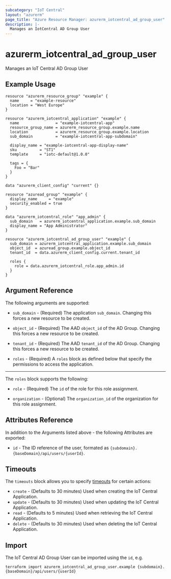 ```yaml
---
subcategory: "IoT Central"
layout: "azurerm"
page_title: "Azure Resource Manager: azurerm_iotcentral_ad_group_user"
description: |-
  Manages an IotCentral AD Group User
---
```


# azurerm_iotcentral_ad_group_user

Manages an IoT Central AD Group User

## Example Usage

```hcl
resource "azurerm_resource_group" "example" {
  name     = "example-resource"
  location = "West Europe"
}

resource "azurerm_iotcentral_application" "example" {
  name                = "example-iotcentral-app"
  resource_group_name = azurerm_resource_group.example.name
  location            = azurerm_resource_group.example.location
  sub_domain          = "example-iotcentral-app-subdomain"

  display_name = "example-iotcentral-app-display-name"
  sku          = "ST1"
  template     = "iotc-default@1.0.0"

  tags = {
    Foo = "Bar"
  }
}

data "azurerm_client_config" "current" {}

resource "azuread_group" "example" {
  display_name     = "example"
  security_enabled = true
}

data "azurerm_iotcentral_role" "app_admin" {
  sub_domain   = azurerm_iotcentral_application.example.sub_domain
  display_name = "App Administrator"
}

resource "azurerm_iotcentral_ad_group_user" "example" {
  sub_domain = azurerm_iotcentral_application.example.sub_domain
  object_id  = azuread_group.example.object_id
  tenant_id  = data.azurerm_client_config.current.tenant_id

  roles {
    role = data.azurerm_iotcentral_role.app_admin.id
  }
}
```

## Argument Reference

The following arguments are supported:

* `sub_domain` - (Required) The application `sub_domain`. Changing this forces a new resource to be created.

* `object_id` - (Required) The AAD `object_id` of the AD Group. Changing this forces a new resource to be created.

* `tenant_id` - (Required) The AAD `tenant_id` of the AD Group. Changing this forces a new resource to be created.

* `roles` - (Required) A `roles` block as defined below that specify the permissions to access the application.

---

The `roles` block supports the following:

* `role` - (Required) The `id` of the role for this role assignment.

* `organization` - (Optional) The `organization_id` of the organization for this role assignment.

## Attributes Reference

In addition to the Arguments listed above - the following Attributes are exported:

* `id` - The ID reference of the user, formated as `{subdomain}.{baseDomain}/api/users/{userId}`.

## Timeouts

The `timeouts` block allows you to specify [timeouts](https://www.terraform.io/language/resources/syntax#operation-timeouts) for certain actions:

* `create` - (Defaults to 30 minutes) Used when creating the IoT Central Application.
* `update` - (Defaults to 30 minutes) Used when updating the IoT Central Application.
* `read` - (Defaults to 5 minutes) Used when retrieving the IoT Central Application.
* `delete` - (Defaults to 30 minutes) Used when deleting the IoT Central Application.

## Import

The IoT Central AD Group User can be imported using the `id`, e.g.

```shell
terraform import azurerm_iotcentral_ad_group_user.example {subdomain}.{baseDomain}/api/users/{userId}
```
